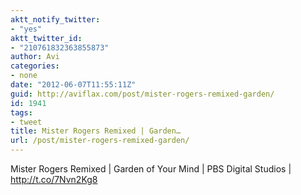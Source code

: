 ```yaml
---
aktt_notify_twitter:
- "yes"
aktt_twitter_id:
- "210761832363855873"
author: Avi
categories:
- none
date: "2012-06-07T11:55:11Z"
guid: http://aviflax.com/post/mister-rogers-remixed-garden/
id: 1941
tags:
- tweet
title: Mister Rogers Remixed | Garden…
url: /post/mister-rogers-remixed-garden/
---
```

Mister Rogers Remixed | Garden of Your Mind | PBS Digital Studios | <a href="http://t.co/7Nvn2Kg8" rel="nofollow">http://t.co/7Nvn2Kg8</a>